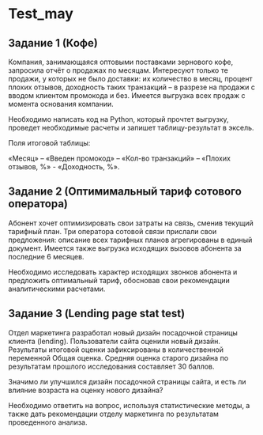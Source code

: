 # Test_may

## Задание 1 (Кофе)

Компания, занимающаяся оптовыми поставками зернового кофе, запросила отчёт о продажах по месяцам. Интересуют только те продажи, у которых не было доставки: их количество в месяц, процент плохих отзывов, доходность таких транзакций – в разрезе на продажи с вводом клиентом  промокода и без. 
Имеется выгрузка всех продаж с момента основания компании.

Необходимо написать код на Python, который прочтет выгрузку, проведет необходимые расчеты и запишет таблицу-результат в эксель. 

Поля итоговой таблицы: 

«Месяц» – «Введен промокод» – «Кол-во транзакций» – «Плохих отзывов, %» - «Доходность, %».


## Задание 2 (Оптимимальный тариф сотового оператора)

Абонент хочет оптимизировать свои затраты на связь, сменив текущий тарифный план. Три оператора сотовой связи прислали свои предложения: описание всех тарифных планов агрегированы в единый документ. Имеется также выгрузка исходящих вызовов абонента за последние 6 месяцев.

Необходимо исследовать характер исходящих звонков абонента и предложить оптимальный тариф, обосновав свои рекомендации аналитическими расчетами. 



## Задание 3 (Lending page stat test)




Отдел маркетинга разработал новый дизайн посадочной страницы клиента (lending). Пользователи сайта оценили новый дизайн. Результаты итоговой оценки зафиксированы в количественной переменной Общая оценка. Средняя оценка старого дизайна по результатам прошлого исследования составляет 30 баллов.

Значимо ли улучшился дизайн посадочной страницы сайта, и есть ли влияние возраста на оценку нового дизайна?

Необходимо ответить на вопрос, используя статистические методы, а также дать рекомендации отделу маркетинга по результатам проведенного анализа.



